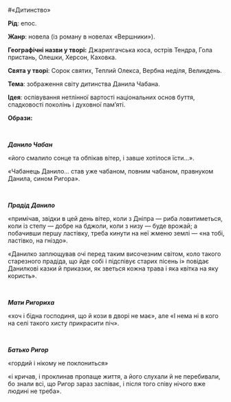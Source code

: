 #«Дитинство»


<p><strong>Рід</strong><span style="font-weight: 400;">: епос.</span></p>
<p><strong>Жанр</strong><span style="font-weight: 400;">: новела (із роману в новелах &laquo;Вершники&raquo;).</span></p>
<p><strong>Географічні назви у творі:</strong><span style="font-weight: 400;"> Джарилгачська коса, острів Тендра, Гола пристань, Олешки, Херсон, Каховка.</span></p>
<p><strong>Свята у творі</strong><span style="font-weight: 400;">: Сорок святих, Теплий Олекса, Вербна неділя, Великдень.</span></p>
<p><strong>Тема</strong><span style="font-weight: 400;">: зображення світу дитинства Данила Чабана. </span></p>
<p><strong>Ідея</strong><span style="font-weight: 400;">: оспівування нетлінної вартості національних основ буття, спадковості поколінь і духовної пам&rsquo;яті.</span></p>
<p><strong>Образи:</strong></p>
<br />
<p><strong><em>Данило Чабан </em></strong></p>
<p><span style="font-weight: 400;">&laquo;його смалило сонце та обпікав вітер, і завше хотілося їсти&hellip;&raquo;. </span></p>
<p><span style="font-weight: 400;">&laquo;Чабанець Данило&hellip; став уже чабаном, повним чабаном, правнуком Данила, сином Ригора&raquo;.</span></p>
<br />
<p><strong><em>Прадід Данило </em></strong></p>
<p><span style="font-weight: 400;">&laquo;примічав, звідки в цей день вітер, коли з Дніпра &mdash; риба ловитиметься, коли із степу &mdash; добре на бджоли, коли з низу &mdash; буде врожай; а побачивши першу ластівку, треба кинути на неї жменю землі &mdash; &laquo;на тобі, ластівко, на гніздо&raquo;. </span></p>
<p><span style="font-weight: 400;">&laquo;Данилко заплющував очі перед таким височезним світом, коло такого старезного прадіда, що йде собі і підспівує старих пісень і&raquo; повідає Данилкові казки й приказки, як зветься кожна трава і яка квітка на яку користь&raquo;. </span></p>
<br />
<p><strong><em>Мати Ригориха </em></strong></p>
<p><span style="font-weight: 400;"> &laquo;хоч і бідна господиня, що й кози в дворі не має&raquo;, але &laquo;І нема ні в кого на селі такого хисту прикрасити піч&raquo;. </span></p>
<br />
<p><strong><em>Батько Ригор </em></strong></p>
<p><span style="font-weight: 400;">&laquo;гордий і нікому не поклониться&raquo;</span></p>
<span style="font-weight: 400;">&laquo;і кричав, і проклинав пропаще життя, а його слухали й не перебивали, бо знали всі, що Ригор зараз заспіває, і після того співу нічого вже людині не треба&raquo;.</span>